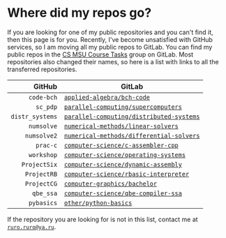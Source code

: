 Where did my repos go?
======================

If you are looking for one of my public repositories and you can't find it, then this page is for you.
Recently, I've become unsatisfied with GitHub services, so I am moving all my public repos to GitLab.
You can find my public repos in the [CS MSU Course Tasks](https://gitlab.com/ruro-courses) group on GitLab.
Most repositories also changed their names, so here is a list with links to all the transferred repositories.

|          GitHub | GitLab                                                                                                             |
|----------------:|--------------------------------------------------------------------------------------------------------------------|
|      `code-bch` | [`applied-algebra/bch-code`](https://gitlab.com/ruro-courses/applied-algebra/bch-code)                             |
|        `sc_pdp` | [`parallel-computing/supercomputers`](https://gitlab.com/ruro-courses/parallel-computing/supercomputers)           |
| `distr_systems` | [`parallel-computing/distributed-systems`](https://gitlab.com/ruro-courses/parallel-computing/distributed-systems) |
|      `numsolve` | [`numerical-methods/linear-solvers`](https://gitlab.com/ruro-courses/numerical-methods/linear-solvers)             |
|     `numsolve2` | [`numerical-methods/differential-solvers`](https://gitlab.com/ruro-courses/numerical-methods/differential-solvers) |
|        `prac-c` | [`computer-science/c-assembler-cpp`](https://gitlab.com/ruro-courses/computer-science/c-assembler-cpp)             |
|      `workshop` | [`computer-science/operating-systems`](https://gitlab.com/ruro-courses/computer-science/operating-systems)         |
|    `ProjectSix` | [`computer-science/dynamic-assembly`](https://gitlab.com/ruro-courses/computer-science/dynamic-assembly)           |
|     `ProjectRB` | [`computer-science/rbasic-interpreter`](https://gitlab.com/ruro-courses/other/rbasic-interpreter)                  |
|     `ProjectCG` | [`computer-graphics/bachelor`](https://gitlab.com/ruro-courses/computer-graphics/bachelor)                         |
|       `qbe_ssa` | [`computer-science/qbe-compiler-ssa`](https://gitlab.com/ruro-courses/computer-science/qbe-compiler-ssa)           |
|      `pybasics` | [`other/python-basics`](https://gitlab.com/ruro-courses/other/python-basics)                                       |

If the repository you are looking for is not in this list, contact me at [`ruro.ruro@ya.ru`](mailto:ruro.ruro@ya.ru).
